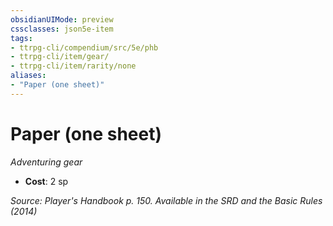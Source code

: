 ```yaml
---
obsidianUIMode: preview
cssclasses: json5e-item
tags:
- ttrpg-cli/compendium/src/5e/phb
- ttrpg-cli/item/gear/
- ttrpg-cli/item/rarity/none
aliases: 
- "Paper (one sheet)"
---
```

# Paper (one sheet)
*Adventuring gear*  

- **Cost**: 2 sp

*Source: Player's Handbook p. 150. Available in the <span title='Systems Reference Document (5.1)'>SRD</span> and the Basic Rules (2014)*